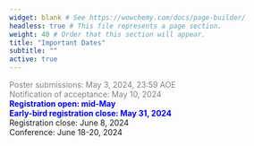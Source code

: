 ```yaml
---
widget: blank # See https://wowchemy.com/docs/page-builder/
headless: true # This file represents a page section.
weight: 40 # Order that this section will appear.
title: "Important Dates"
subtitle: ""
active: true
---
```

<span style=color:grey>Poster submissions: May 3, 2024, 23:59 AOE</span>  
<span style=color:grey>Notification of acceptance: May 10, 2024</span>  
<span style=color:blue;font-weight:bold>Registration open: mid-May</span>  
<span style=color:blue;font-weight:bold>Early-bird registration close: May 31, 2024</span>  
Registration close: June 8, 2024  
Conference:  June 18-20, 2024  


